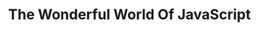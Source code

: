 ---
title: The Wonderful World Of JavaScript
panels:
 - caption: The trees are strange here...
   image: /assets/images/comics/js/AnimatedPythagorasTree.jpg
   description: A Pythagoras Tree animation done on CodePen
   link: https://codepen.io/jagjeetkhalsa/full/pVbJWO
 - caption: It sometimes rains cats...
   image: /assets/images/comics/js/CatRain.jpg
   description: A raining cat emoji animation done on CodePen
   link: https://codepen.io/jagjeetkhalsa/full/odjKWv
 - caption: And pizza and tacos too...
   image: /assets/images/comics/js/TacoPizzaRain.jpg
   description: A raining pizza and taco emoji animation done on CodePen to appease those who might hire me, but don't like cats. If you don't like pizza and tacos, there is no saving you...
   link: https://codepen.io/jagjeetkhalsa/full/odjKWv
 - caption: And then there was this mouth to feed...
   image: /assets/images/comics/js/FeedMeTacos.jpg
   description: A simple react drag and drop demo where you can drag tacos to the mouth
   link: https://react-dnd-mouth-eating-tacos-demo.glitch.me/
---